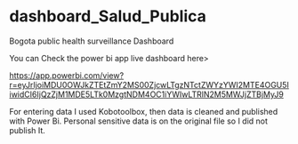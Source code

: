 # dashboard_Salud_Publica
Bogota public health surveillance  Dashboard

You can Check the power bi app live dashboard here> 

https://app.powerbi.com/view?r=eyJrIjoiMDU0OWJkZTEtZmY2MS00ZjcwLTgzNTctZWYzYWI2MTE4OGU5IiwidCI6IjQzZjM1MDE5LTk0MzgtNDM4OC1iYWIwLTRlN2M5MWJjZTBjMyJ9

For entering data I used Kobotoolbox, then data is cleaned and published with Power Bi. Personal sensitive data is on the original file so I did not publish It. 

